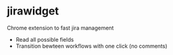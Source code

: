 # jirawidget
Chrome extension to fast jira management

* Read all possible fields
* Transition bewteen workflows with one click (no comments)